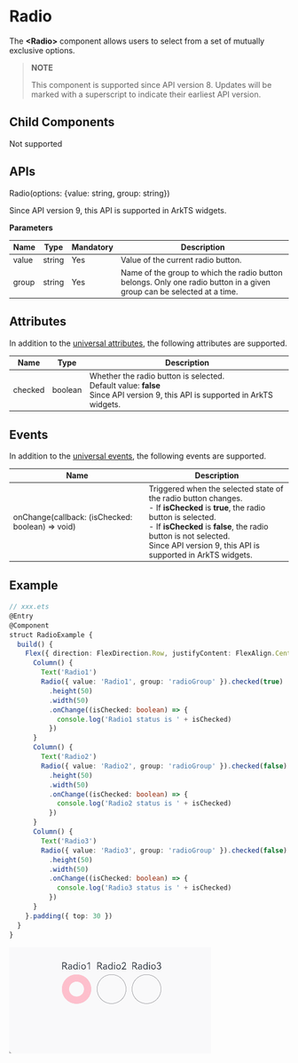 # Radio

The **\<Radio>** component allows users to select from a set of mutually exclusive options.

>  **NOTE**
>
>  This component is supported since API version 8. Updates will be marked with a superscript to indicate their earliest API version.


## Child Components

Not supported


## APIs

Radio(options: {value: string, group: string})

Since API version 9, this API is supported in ArkTS widgets.

**Parameters**

| Name| Type| Mandatory| Description|
| -------- | -------- | -------- | -------- |
| value | string | Yes| Value of the current radio button.|
| group | string | Yes| Name of the group to which the radio button belongs. Only one radio button in a given group can be selected at a time.|

## Attributes

In addition to the [universal attributes](ts-universal-attributes-size.md), the following attributes are supported.

| Name| Type| Description|
| -------- | -------- | -------- |
| checked | boolean | Whether the radio button is selected.<br>Default value: **false**<br>Since API version 9, this API is supported in ArkTS widgets.|

## Events

In addition to the [universal events](ts-universal-events-click.md), the following events are supported.

| Name| Description|
| -------- | -------- |
| onChange(callback: (isChecked: boolean) => void) | Triggered when the selected state of the radio button changes.<br> - If **isChecked** is **true**, the radio button is selected.<br> - If **isChecked** is **false**, the radio button is not selected.<br>Since API version 9, this API is supported in ArkTS widgets.|


## Example

```ts
// xxx.ets
@Entry
@Component
struct RadioExample {
  build() {
    Flex({ direction: FlexDirection.Row, justifyContent: FlexAlign.Center, alignItems: ItemAlign.Center }) {
      Column() {
        Text('Radio1')
        Radio({ value: 'Radio1', group: 'radioGroup' }).checked(true)
          .height(50)
          .width(50)
          .onChange((isChecked: boolean) => {
            console.log('Radio1 status is ' + isChecked)
          })
      }
      Column() {
        Text('Radio2')
        Radio({ value: 'Radio2', group: 'radioGroup' }).checked(false)
          .height(50)
          .width(50)
          .onChange((isChecked: boolean) => {
            console.log('Radio2 status is ' + isChecked)
          })
      }
      Column() {
        Text('Radio3')
        Radio({ value: 'Radio3', group: 'radioGroup' }).checked(false)
          .height(50)
          .width(50)
          .onChange((isChecked: boolean) => {
            console.log('Radio3 status is ' + isChecked)
          })
      }
    }.padding({ top: 30 })
  }
}
```
![](figures/radio.gif)
